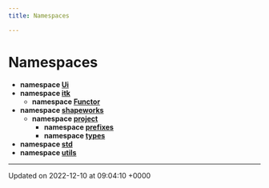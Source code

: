 ```yaml
---
title: Namespaces

---
```


# Namespaces




* **namespace [Ui](../Namespaces/namespaceUi.md)** 
* **namespace [itk](../Namespaces/namespaceitk.md)** 
    * **namespace [Functor](../Namespaces/namespaceitk_1_1Functor.md)** 
* **namespace [shapeworks](../Namespaces/namespaceshapeworks.md)** 
    * **namespace [project](../Namespaces/namespaceshapeworks_1_1project.md)** 
        * **namespace [prefixes](../Namespaces/namespaceshapeworks_1_1project_1_1prefixes.md)** 
        * **namespace [types](../Namespaces/namespaceshapeworks_1_1project_1_1types.md)** 
* **namespace [std](../Namespaces/namespacestd.md)** 
* **namespace [utils](../Namespaces/namespaceutils.md)** 



-------------------------------

Updated on 2022-12-10 at 09:04:10 +0000
